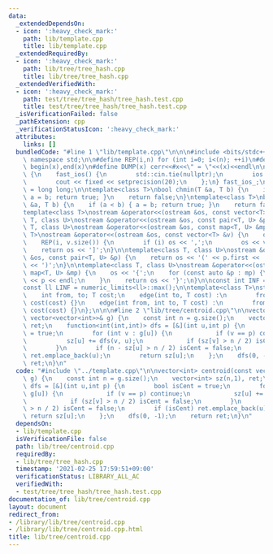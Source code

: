 ```yaml
---
data:
  _extendedDependsOn:
  - icon: ':heavy_check_mark:'
    path: lib/template.cpp
    title: lib/template.cpp
  _extendedRequiredBy:
  - icon: ':heavy_check_mark:'
    path: lib/tree/tree_hash.cpp
    title: lib/tree/tree_hash.cpp
  _extendedVerifiedWith:
  - icon: ':heavy_check_mark:'
    path: test/tree/tree_hash/tree_hash.test.cpp
    title: test/tree/tree_hash/tree_hash.test.cpp
  _isVerificationFailed: false
  _pathExtension: cpp
  _verificationStatusIcon: ':heavy_check_mark:'
  attributes:
    links: []
  bundledCode: "#line 1 \"lib/template.cpp\"\n\n\n#include <bits/stdc++.h>\nusing\
    \ namespace std;\n\n#define REP(i,n) for (int i=0; i<(n); ++i)\n#define ALL(x)\
    \ begin(x),end(x)\n#define DUMP(x) cerr<<#x<<\" = \"<<(x)<<endl\n\nstruct fast_ios\
    \ {\n    fast_ios() {\n        std::cin.tie(nullptr);\n        ios::sync_with_stdio(false);\n\
    \        cout << fixed << setprecision(20);\n    };\n} fast_ios_;\n\nusing ll\
    \ = long long;\n\ntemplate<class T>\nbool chmin(T &a, T b) {\n    if (a > b) {\
    \ a = b; return true; }\n    return false;\n}\ntemplate<class T>\nbool chmax(T\
    \ &a, T b) {\n    if (a < b) { a = b; return true; }\n    return false;\n}\n\n\
    template<class T>\nostream &operator<<(ostream &os, const vector<T> &v);\ntemplate<class\
    \ T, class U>\nostream &operator<<(ostream &os, const pair<T, U> &p);\ntemplate<class\
    \ T, class U>\nostream &operator<<(ostream &os, const map<T, U> &mp);\n\ntemplate<class\
    \ T>\nostream &operator<<(ostream &os, const vector<T> &v) {\n    os << '[';\n\
    \    REP(i, v.size()) {\n        if (i) os << ',';\n        os << v[i];\n    }\n\
    \    return os << ']';\n}\n\ntemplate<class T, class U>\nostream &operator<<(ostream\
    \ &os, const pair<T, U> &p) {\n    return os << '(' << p.first << ' ' << p.second\
    \ << ')';\n}\n\ntemplate<class T, class U>\nostream &operator<<(ostream &os, const\
    \ map<T, U> &mp) {\n    os << '{';\n    for (const auto &p : mp) {\n        os\
    \ << p << endl;\n    }\n    return os << '}';\n}\n\nconst int INF = numeric_limits<int>::max();\n\
    const ll LINF = numeric_limits<ll>::max();\n\ntemplate<class T>\nstruct edge {\n\
    \    int from, to; T cost;\n    edge(int to, T cost) :\n        from(-1), to(to),\
    \ cost(cost) {}\n    edge(int from, int to, T cost) :\n        from(from), to(to),\
    \ cost(cost) {}\n};\n\n\n#line 2 \"lib/tree/centroid.cpp\"\n\nvector<int> centroid(const\
    \ vector<vector<int>>& g) {\n    const int n = g.size();\n    vector<int> sz(n,1),\
    \ ret;\n    function<int(int,int)> dfs = [&](int u,int p) {\n        bool isCent\
    \ = true;\n        for (int v : g[u]) {\n            if (v == p) continue;\n \
    \           sz[u] += dfs(v, u);\n            if (sz[v] > n / 2) isCent = false;\n\
    \        }\n        if (n - sz[u] > n / 2) isCent = false;\n        if (isCent)\
    \ ret.emplace_back(u);\n        return sz[u];\n    };\n    dfs(0, -1);\n    return\
    \ ret;\n}\n"
  code: "#include \"../template.cpp\"\n\nvector<int> centroid(const vector<vector<int>>&\
    \ g) {\n    const int n = g.size();\n    vector<int> sz(n,1), ret;\n    function<int(int,int)>\
    \ dfs = [&](int u,int p) {\n        bool isCent = true;\n        for (int v :\
    \ g[u]) {\n            if (v == p) continue;\n            sz[u] += dfs(v, u);\n\
    \            if (sz[v] > n / 2) isCent = false;\n        }\n        if (n - sz[u]\
    \ > n / 2) isCent = false;\n        if (isCent) ret.emplace_back(u);\n       \
    \ return sz[u];\n    };\n    dfs(0, -1);\n    return ret;\n}\n"
  dependsOn:
  - lib/template.cpp
  isVerificationFile: false
  path: lib/tree/centroid.cpp
  requiredBy:
  - lib/tree/tree_hash.cpp
  timestamp: '2021-02-25 17:59:51+09:00'
  verificationStatus: LIBRARY_ALL_AC
  verifiedWith:
  - test/tree/tree_hash/tree_hash.test.cpp
documentation_of: lib/tree/centroid.cpp
layout: document
redirect_from:
- /library/lib/tree/centroid.cpp
- /library/lib/tree/centroid.cpp.html
title: lib/tree/centroid.cpp
---
```

